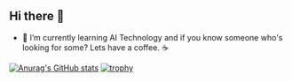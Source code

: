## Hi there 👋
- 🌱 I’m currently learning AI Technology and if you know someone who's looking for some? Lets have a coffee. ☕️

[![Anurag's GitHub stats](https://github-readme-stats.vercel.app/api?username=mgacrama211176&show_icons=true&theme=onedark)](https://github.com/anuraghazra/github-readme-stats)
[![trophy](https://github-profile-trophy.vercel.app/?username=mgacrama211176&theme=onedark)](https://github.com/ryo-ma/github-profile-trophy)
<!--
**mgacrama211176/mgacrama211176** is a ✨ _special_ ✨ repository because its `README.md` (this file) appears on your GitHub profile.

Here are some ideas to get you started:

- 🔭 I’m currently working on ...

- 👯 I’m looking to collaborate on ...
- 🤔 I’m looking for help with ...
- 💬 Ask me about ...
- 📫 How to reach me: ...
- 😄 Pronouns: ...
- ⚡ Fun fact: ...
-->
